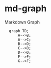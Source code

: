 # md-graph
Markdown Graph

```mermaid
  graph TD;
      A-->B;
      A-->C;
      B-->D;
      C-->D;
      D-->D;
      F-->F;
      G-->F;
```
